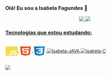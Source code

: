 ### Olá! Eu sou a Isabela Fagundes 👋
<div align="center">
  <a href="https://github.com/isabelafagundes">
  <img height="166em" src="https://github-readme-stats.vercel.app/api?username=isabelafagundes&show_icons=true&theme=aura&include_all_commits=true&count_private=true"/>
  <img height="166em" src="https://github-readme-stats.vercel.app/api/top-langs/?username=isabelafagundes&layout=compact&langs_count=7&theme=aura"/>
</div>
  
### Tecnologias que estou estudando:
<div style="display: inline_block"><br>
  <img align="center" alt="Isabela-Js" height="30" width="40" src="https://raw.githubusercontent.com/devicons/devicon/master/icons/javascript/javascript-plain.svg">
  <img align="center" alt="Isabela-HTML" height="30" width="40" src="https://raw.githubusercontent.com/devicons/devicon/master/icons/html5/html5-original.svg">
  <img align="center" alt="Isabela-CSS" height="30" width="40" src="https://raw.githubusercontent.com/devicons/devicon/master/icons/css3/css3-original.svg">
  <img align="center" alt="Isabela-JAVA" height="30" width="40" src="https://cdn.jsdelivr.net/gh/devicons/devicon/icons/java/java-original.svg">
    <img align="center" alt="Isabela-C" height="30" width="40" src="https://cdn.jsdelivr.net/gh/devicons/devicon/icons/c/c-original.svg">

</div>

##

<div>
<a href="https://www.linkedin.com/in/isabela-fagundes2004/" target="_blank"><img src="https://img.shields.io/badge/-LinkedIn-%230077B5?style=for-the-badge&logo=linkedin&logoColor=white" target="_blank"></a>
</div>
